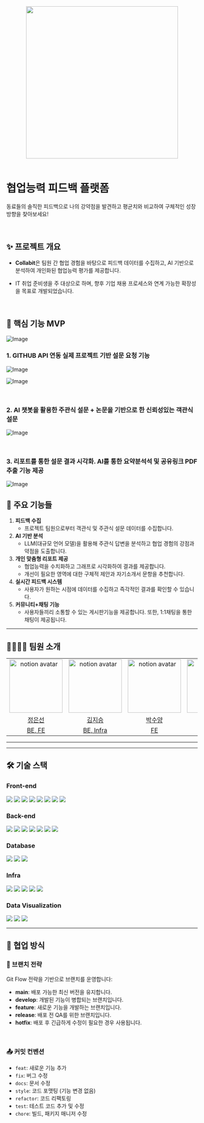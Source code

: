
<div align="center">
  <img src="/uploads/25a346606ec3a04b6df649bbca4a797e/logo.svg" width="400"/>
</div>

<br>

# 협업능력 피드백 플랫폼
동료들의 솔직한 피드백으로 나의 강약점을 발견하고 평균치와 비교하여 구체적인 성장 방향을 찾아보세요!

<br>

## ✨ 프로젝트 개요

- **Collabit**은 팀원 간 협업 경험을 바탕으로 피드백 데이터를 수집하고, AI 기반으로 분석하여 개인화된 협업능력 평가를 제공합니다.

- IT 취업 준비생을 주 대상으로 하며, 향후 기업 채용 프로세스와 연계 가능한 확장성을 목표로 개발되었습니다.

<br>

## 🐣 핵심 기능 MVP
![Image](https://github.com/user-attachments/assets/9aa6208b-05d7-45c6-91f4-a993084c172e)

### 1. GITHUB API 연동 실제 프로젝트 기반 설문 요청 기능

![Image](https://github.com/user-attachments/assets/73b19342-7430-4e85-b35d-f8489a5ebc5f)


![Image](https://github.com/user-attachments/assets/6e71f132-15d9-49f6-aacc-9d9facad985e)

<br>

### 2. AI 챗봇을 활용한 주관식 설문 + 논문을 기반으로 한 신뢰성있는 객관식 설문


![Image](https://github.com/user-attachments/assets/2a5c0aa8-60bc-4e8c-85f6-e840f46e7e80)

<br>

### 3. 리포트를 통한 설문 결과 시각화. AI를 통한 요약분석석 및 공유링크 PDF추출 기능 제공

![Image](https://github.com/user-attachments/assets/95d1ebba-f465-41f2-84ba-9cf36a0f1ff5)


## 👑 주요 기능들

1. **피드백 수집**
    - 프로젝트 팀원으로부터 객관식 및 주관식 설문 데이터를 수집합니다.
2. **AI 기반 분석**
    - LLM(대규모 언어 모델)을 활용해 주관식 답변을 분석하고 협업 경험의 강점과 약점을 도출합니다.
3. **개인 맞춤형 리포트 제공**
    - 협업능력을 수치화하고 그래프로 시각화하여 결과를 제공합니다.
    - 개선이 필요한 영역에 대한 구체적 제안과 자기소개서 문항을 추천합니다.
4. **실시간 피드백 시스템**
    - 사용자가 원하는 시점에 데이터를 수집하고 즉각적인 결과를 확인할 수 있습니다.
5. **커뮤니티+채팅 기능**
    - 사용자들끼리 소통할 수 있는 게시판기능을 제공합니다. 또한, 1:1채팅을 통한 채팅이 제공됩니다.

---

## 👨‍👩‍👧‍👦 팀원 소개

<table>
  <tr>
    <td align="center"><img src="https://avatars.githubusercontent.com/u/140936963?v=4" alt="notion avatar" width="140px"></td>
    <td align="center"><img src="https://avatars.githubusercontent.com/u/152263125?v=4" alt="notion avatar" width="140px"></td>
    <td align="center"><img src="https://avatars.githubusercontent.com/u/140643716?v=4" alt="notion avatar" width="140px"></td>
    <td align="center"><img src="https://avatars.githubusercontent.com/u/117894789?v=4" alt="notion avatar" width="140px"></td>
    <td align="center"><img src="https://avatars.githubusercontent.com/u/57521555?v=4" alt="notion avatar" width="140px"></td>
  </tr>
  <tr>
    <td align="center" style="width: 90px;">
      <a href="https://github.com/seon318">정은선</a>
    </td>
    <td align="center" style="width: 90px;">
      <a href="https://github.com/kimsz123456">김지승</a>
    </td>
    <td align="center" style="width: 90px;">
      <a href="https://github.com/clapsheep">박수양</a>
    </td>
    <td align="center" style="width: 90px;">
      <a href="https://github.com/seulgi980">한슬기</a>
    </td>
    <td align="center" style="width: 90px;">
      <a href="https://github.com/lgh9776">이가현</a>
    </td>
  </tr>
    <tr>
    <td align="center" style="width: 90px;">
      <a href="https://github.com/seon318">BE, FE</a>
    </td>
    <td align="center" style="width: 90px;">
      <a href="https://github.com/kimsz123456">BE, Infra</a>
    </td>
    <td align="center" style="width: 90px;">
      <a href="https://github.com/clapsheep">FE</a>
    </td>
    <td align="center" style="width: 90px;">
      <a href="https://github.com/seulgi980">BE</a>
    </td>
    <td align="center" style="width: 90px;">
      <a href="https://github.com/lgh9776">BE</a>
    </td>
  </tr>
</table>


---

---

## 🛠️ 기술 스택

### Front-end

<img src="https://img.shields.io/badge/React-61DAFB?style=for-the-badge&logo=React&logoColor=white">

<img src="https://img.shields.io/badge/Next.js-000000?style=for-the-badge&logo=next.js&logoColor=white">

<img src="https://img.shields.io/badge/shadcnui-000000?style=for-the-badge&logo=shadcnui&logoColor=white"/>

<img src="https://img.shields.io/badge/Tailwind CSS-06B6D4?style=for-the-badge&logo=Tailwind CSS&logoColor=white"/>

<img src="https://img.shields.io/badge/Redux-764ABC?style=for-the-badge&logo=Redux&logoColor=purple">

<img src="https://img.shields.io/badge/-React Query-FF4154?style=for-the-badge&logo=react query&logoColor=white">

<img src="https://img.shields.io/badge/Typescript-3178C6?style=for-the-badge&logo=Typescript&logoColor=white"/>

<img src="https://img.shields.io/badge/figma-%23F24E1E.svg?style=for-the-badge&logo=figma&logoColor=white"/>

### Back-end

<img src="https://img.shields.io/badge/springboot-6DB33F?style=for-the-badge&logo=springboot&logoColor=white">

<img src="https://img.shields.io/badge/Spring Security-6DB33F?style=for-the-badge&logo=Spring Security&logoColor=white">

<img src="https://img.shields.io/badge/oauth2.0-3C7EBB?style=for-the-badge&logo=oauth&logoColor=white">

<img src="https://img.shields.io/badge/JWT-black?style=for-the-badge&logo=JSON web tokens">

<img src="https://img.shields.io/badge/Hibernate-59666C?style=for-the-badge&logo=Hibernate&logoColor=white">

<img src="https://img.shields.io/badge/websocket-010101?style=for-the-badge&logo=websocket&logoColor=white">

<img src="https://img.shields.io/badge/-Swagger-%23Clojure?style=for-the-badge&logo=swagger&logoColor=white">

### Database

<img src="https://img.shields.io/badge/MySQL-4479A1?style=for-the-badge&logo=MySQL&logoColor=white">

<img src="https://img.shields.io/badge/MongoDB-%234ea94b.svg?style=for-the-badge&logo=mongodb&logoColor=white">

<img src="https://img.shields.io/badge/Redis-DC382D?style=for-the-badge&logo=Redis&logoColor=white">

### Infra
<img src="https://img.shields.io/badge/AWS EC2-FF9900?style=for-the-badge&logo=amazon-aws&logoColor=white">

<img src="https://img.shields.io/badge/Amazon S3-FF9900?style=for-the-badge&logo=amazons3&logoColor=white">

<img src="https://img.shields.io/badge/Amazon RDS-FF9900?style=for-the-badge&logo=amazonaws&logoColor=white">

<img src="https://img.shields.io/badge/docker-%230db7ed.svg?style=for-the-badge&logo=docker&logoColor=white"> 

<img src="https://img.shields.io/badge/nginx-%23009639.svg?style=for-the-badge&logo=nginx&logoColor=white">

### Data Visualization

<img src="https://img.shields.io/badge/D3.js-F9A03C?style=for-the-badge&logo=d3.js&logoColor=white">
    
<img src="https://img.shields.io/badge/chart.js-F5788D.svg?style=for-the-badge&logo=chart.js&logoColor=white">

<img src="https://img.shields.io/badge/-Swagger-%23Clojure?style=for-the-badge&logo=swagger&logoColor=white">
    

---

## 🔗 협업 방식

### 📜 브랜치 전략

Git Flow 전략을 기반으로 브랜치를 운영합니다:

- **main**: 배포 가능한 최신 버전을 유지합니다.
- **develop**: 개발된 기능이 병합되는 브랜치입니다.
- **feature**: 새로운 기능을 개발하는 브랜치입니다.
- **release**: 배포 전 QA를 위한 브랜치입니다.
- **hotfix**: 배포 후 긴급하게 수정이 필요한 경우 사용됩니다.

<br>

### 📤 커밋 컨벤션

- `feat`: 새로운 기능 추가
- `fix`: 버그 수정
- `docs`: 문서 수정
- `style`: 코드 포맷팅 (기능 변경 없음)
- `refactor`: 코드 리팩토링
- `test`: 테스트 코드 추가 및 수정
- `chore`: 빌드, 패키지 매니저 수정
